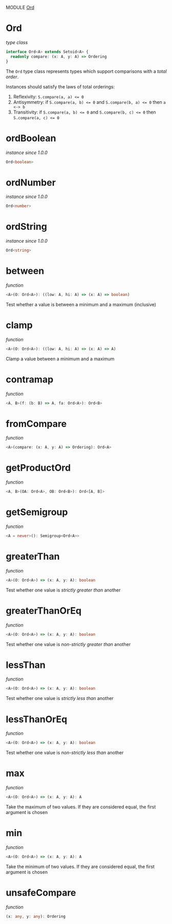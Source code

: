 MODULE [Ord](https://github.com/gcanti/fp-ts/blob/master/src/Ord.ts)

# Ord

_type class_

```ts
interface Ord<A> extends Setoid<A> {
  readonly compare: (x: A, y: A) => Ordering
}
```

The `Ord` type class represents types which support comparisons with a
_total order_.

Instances should satisfy the laws of total orderings:

1.  Reflexivity: `S.compare(a, a) <= 0`
2.  Antisymmetry: if `S.compare(a, b) <= 0` and `S.compare(b, a) <= 0` then `a <-> b`
3.  Transitivity: if `S.compare(a, b) <= 0` and `S.compare(b, c) <= 0` then `S.compare(a, c) <= 0`

# ordBoolean

_instance_
_since 1.0.0_

```ts
Ord<boolean>
```

# ordNumber

_instance_
_since 1.0.0_

```ts
Ord<number>
```

# ordString

_instance_
_since 1.0.0_

```ts
Ord<string>
```

# between

_function_

```ts
<A>(O: Ord<A>): ((low: A, hi: A) => (x: A) => boolean)
```

Test whether a value is between a minimum and a maximum (inclusive)

# clamp

_function_

```ts
<A>(O: Ord<A>): ((low: A, hi: A) => (x: A) => A)
```

Clamp a value between a minimum and a maximum

# contramap

_function_

```ts
<A, B>(f: (b: B) => A, fa: Ord<A>): Ord<B>
```

# fromCompare

_function_

```ts
<A>(compare: (x: A, y: A) => Ordering): Ord<A>
```

# getProductOrd

_function_

```ts
<A, B>(OA: Ord<A>, OB: Ord<B>): Ord<[A, B]>
```

# getSemigroup

_function_

```ts
<A = never>(): Semigroup<Ord<A>>
```

# greaterThan

_function_

```ts
<A>(O: Ord<A>) => (x: A, y: A): boolean
```

Test whether one value is _strictly greater than_ another

# greaterThanOrEq

_function_

```ts
<A>(O: Ord<A>) => (x: A, y: A): boolean
```

Test whether one value is _non-strictly greater than_ another

# lessThan

_function_

```ts
<A>(O: Ord<A>) => (x: A, y: A): boolean
```

Test whether one value is _strictly less than_ another

# lessThanOrEq

_function_

```ts
<A>(O: Ord<A>) => (x: A, y: A): boolean
```

Test whether one value is _non-strictly less than_ another

# max

_function_

```ts
<A>(O: Ord<A>) => (x: A, y: A): A
```

Take the maximum of two values. If they are considered equal, the first argument is chosen

# min

_function_

```ts
<A>(O: Ord<A>) => (x: A, y: A): A
```

Take the minimum of two values. If they are considered equal, the first argument is chosen

# unsafeCompare

_function_

```ts
(x: any, y: any): Ordering
```
